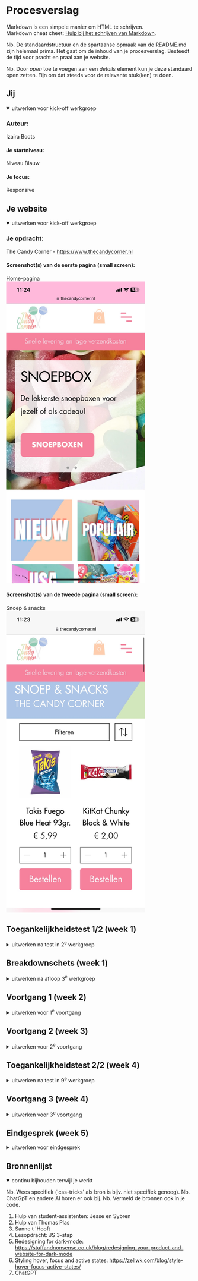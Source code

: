 # Procesverslag
Markdown is een simpele manier om HTML te schrijven.  
Markdown cheat cheet: [Hulp bij het schrijven van Markdown](https://github.com/adam-p/markdown-here/wiki/Markdown-Cheatsheet).

Nb. De standaardstructuur en de spartaanse opmaak van de README.md zijn helemaal prima. Het gaat om de inhoud van je procesverslag. Besteedt de tijd voor pracht en praal aan je website.

Nb. Door *open* toe te voegen aan een *details* element kun je deze standaard open zetten. Fijn om dat steeds voor de relevante stuk(ken) te doen.





## Jij

<details open>
  <summary>uitwerken voor kick-off werkgroep</summary>

  ### Auteur:
  Izaira Boots

  #### Je startniveau:
  Niveau Blauw

  #### Je focus:
  Responsive
 
</details>





## Je website

<details open>
  <summary>uitwerken voor kick-off werkgroep</summary>

  ### Je opdracht:
  The Candy Corner - https://www.thecandycorner.nl

  #### Screenshot(s) van de eerste pagina (small screen): 
  Home-pagina  
  <img src="readme-images/screenshot-thecandycorner1.jpeg" width="375px" alt="Startscherm van de website The Candy Corner. Hier staat informatie over de verschillende producten, een overzicht van de populairste producten en foto's. Ook kun je via hier navigeren naar de verschillende tabladen.">

  #### Screenshot(s) van de tweede pagina (small screen):
  Snoep & snacks  
  <img src="readme-images/screenshot-thecandycorner2.jpeg" width="375px" alt="Snoep & Snack pagina. Op deze pagina kun je een keuze maken uit verschillende snacks om te bestellen. Je kunt filteren op de specificaties naar keuze. ">
 
</details>



## Toegankelijkheidstest 1/2 (week 1)

<details>
  <summary>uitwerken na test in 2<sup>e</sup> werkgroep</summary>

  ### Bevindingen
  Lijst met je bevindingen die in de test naar voren kwamen:

  Positieve punten:
  - Alle inhoud van de site wordt duidelijk benoemd in de screenreader.
  - Inhoud van de linkjes/wat het linkje in houdt, wordt benoemd in de screenreader.
  
  Negatieve punten:
  - Afbeeldingen hebben geen alt tekst.
  - Er is geen dark-mode beschikbaar.
  - HTML zit vol met errors.

</details>



## Breakdownschets (week 1)

<details>
  <summary>uitwerken na afloop 3<sup>e</sup> werkgroep</summary>

  ### de hele pagina: 
  <img src="readme-images/breakdownschets_page.png" width="375px" alt="breakdown van de hele pagina">

  ### dynamisch deel: 
  <img src="readme-images/breakdownschets_dynamisch.png" width="375px" alt="breakdown van een dynamisch deel">

</details>





## Voortgang 1 (week 2)

<details>
  <summary>uitwerken voor 1<sup>e</sup> voortgang</summary>

  ### Stand van zaken
  Wat goed gaat:
  Alle content staat in het HTML bestand van pagina 1. 

  Wat minder goed gaat:
  - Images verkeerd neergezet
  - Het lukte me niet om een font toe te voegen aan mijn site.


  ### Agenda voor meeting
  samen met je groepje opstellen

  | student 1      | student 2          | student 3    | student 4        |
  | ---            | ---                | ---          | ---              |
  | dit bespreken  | en dit             | en ik dit    | en dan ik dat    |
  | en dat ook nog | dit als er tijd is | nog een punt | dit wil ik zeker |
  | ...            | ...                | ...          | ...              |
  Vragen/bespreken:
  - Hoe zet ik images op de juiste manier met alt en null alt in mijn html-bestand?
  - Hoe voeg ik op de juiste manier een font toe aan mijn site?

  ### Verslag van meeting
  hier na afloop snel de uitkomsten van de meeting vastleggen

  - Images kun je gemakkelijk toevoegen aan je html door: img tab
  - Wat fout ging bij het toevoegen van het font was dat ik ../ moest toevoegen aan de url om uit de styles map te gaan.
  <img src=readme-images/readme_image1.png alt="Font toegevoegd aan mijn site">

</details>





## Voortgang 2 (week 3)

<details>
  <summary>uitwerken voor 2<sup>e</sup> voortgang</summary>

  ### Stand van zaken
  Wat goed ging:
  - Ik heb bijna alle styling aan mijn eerste pagina toegevoegd

  Wat ik lastig vond:
  - Ik weet niet hoe ik een caroussel moet maken
  - Mijn images willen niet over
  het hele scherm verspreiden.
  - Het lukt me niet om maar 1 bepaalde h2 aan te spreken. Als ik hem wil stylen dan style ik ze allemaal...


  ### Agenda voor meeting
  samen met je groepje opstellen

  | student 1      | student 2          | student 3    | student 4        |
  | ---            | ---                | ---          | ---              |
  | dit bespreken  | en dit             | en ik dit    | en dan ik dat    |
  | en dat ook nog | dit als er tijd is | nog een punt | dit wil ik zeker |
  | ...            | ...                | ...          | ...              |
  Vragen/bespreken:
  - Hoe zorg ik ervoor dat mijn images over de hele breedte van mijn scherm verspreiden?
  - Hoe zorg ik ervoor dat de H2 later op mijn pagina niet de styling van de eerste h2 pakt.

  ### Verslag van meeting
  hier na afloop snel de uitkomsten van de meeting vastleggen

  - Images kun je groter maken doormiddel van de "width" te veranderen of om de cel in je grid groter te maken.
  - Wees met "nth-of-type" heel specifiek met welk element je wilt aanspreken.

</details>




## Toegankelijkheidstest 2/2 (week 4)

<details>
  <summary>uitwerken na test in 9<sup>e</sup> werkgroep</summary>
  <img src="readme-images/wcag1.png" alt="Bladzijde 1 WCAG">
  <img src="readme-images/wcag2.png" alt="Bladzijde 2 WCAG">
  <img src="readme-images/wcag3.png" alt="Bladzijde 3 WCAG">
  <img src="readme-images/wcag4.png" alt="Bladzijde 4 WCAG">
  <img src="readme-images/wcag5.png" alt="Bladzijde 5 WCAG">

  ### Bevindingen
  Lijst met je bevindingen die in de test naar voren kwamen (geef ook aan wat er verbeterd is):
  
  Verbeterpunten:
  - Alle images hebben een alt/null alt altribute
  - In mijn versie van de site wordt er gebruik gemaakt van list elements.
  - In mijn versie van de site is dark-mode toegepast.
  - HTML is gevalideerd.


</details>





## Voortgang 3 (week 4)

<details>
  <summary>uitwerken voor 3<sup>e</sup> voortgang</summary>

  ### Stand van zaken
  Wat goed ging:
  - Het is me gelukt om de caroussel een mooie styling te geven, zonder dat alles door elkaar stond.
  <img src="readme-images/readme_image2.png" alt="Eindresultaat caroussel">

  Wat ik lastig vond:
  - Sommige onderdelen van mijn pagina krijg ik niet responsive.
  - Het is voor mij onduidelijk hoe je h1,h2 en h4 etc... gebruik in een footer.
  - Soms twijfel ik of iets een button-element of een a-element is.



  ### Agenda voor meeting
  samen met je groepje opstellen

  | student 1      | student 2          | student 3    | student 4        |
  | ---            | ---                | ---          | ---              |
  | dit bespreken  | en dit             | en ik dit    | en dan ik dat    |
  | en dat ook nog | dit als er tijd is | nog een punt | dit wil ik zeker |
  | ...            | ...                | ...          | ...              |
  Vragen/bespreken:
  - Hoe maak ik grid, flexbox en images responsive?
  - Hoe werkt h2, h3 en h4 ook alweer.
  - Wanneer is iets een a-element en wanneer is iets een button-element?

  ### Verslag van meeting
  hier na afloop snel de uitkomsten van de meeting vastleggen

  - Uitleg gekregen over background-image.
  <img src="readme-images/readme_image3.png" alt="Code voor background-image">
  - Uitleg gekregen over caroussel met javascript.
  - Responsive maken kan doormiddel van @media en door responsive elementen te gebruiken zoals em en %.
  - Een sectie begint altijd met een h2 en een pagina begint altijd met h1.

</details>





## Eindgesprek (week 5)

<details>
  <summary>uitwerken voor eindgesprek</summary>

  ### Je uitkomst - karakteristiek screenshots:
  <img src="readme-images/readme-image_screenshot1.png" alt="Uitkomst pagina 1 groot scherm">
  <img src="readme-images/readme-image_screenshot2.png" alt="Uitkomst pagina 1 klein scherm">
  <img src="readme-images/readme-image_screenshot3.png" alt="Uitkomst pagina 2 groot scherm">
  <img src="readme-images/readme-image_screenshot4.png" alt="Uitkomst pagina 2 klein scherm">


  ### Dit ging goed/Heb ik geleerd: 
  Ik heb heel veel van code geleerd dit blok. Ik ben niet heel goed in coderen en daarom is dit vak een uitdaging voor me.
  Ik heb het meest geleerd als het gaat om errors oplossen of weten hoe ik verder moet als ik vastloop. Dit heb ik
  geleerd door veel te vragen, maar wel zelf verder te coderen en het niet voor me te laten doen. Ik begreep ook nooit hoe je "inspecteren"
  moest gebruiken om je verder te helpen als iets niet lukte. Aan het einde van dit vak had ik dit juist alleen maar open staan en wist
  ik precies waar ik moest kijken.

  <img src="readme-images/readme-image_inspector.png" width="375px" alt="De inspecteren functie begrijp ik nu goed">


  ### Dit was lastig/Is niet gelukt:
  Het is me helaas niet gelukt en vond ik heel lastig om de eerste caroussel op mijn pagina helemaal responsive te maken. Ik heb het zo goed mogelijk  
proberen te maken doormiddel van @media. Maar als ik mijn grid helemaal responsive probeerde te maken dan ging alles van zijn plaats. Ik heb hier bijna
  elke dag aan lopen sleutelen en dit resultaat is het beste resultaat wat ik eruit kon halen.
<img src="readme-images/readme-image_caroussel.png" width="375px" alt="Caroussel tussen-state">

  Ook is het me niet gelukt om de optie aan mijn 2e pagina toe te voegen om te filteren. Dit komt door tijdstekort en omdat ik javascript heel lastig vindt.
  <img src="readme-images/readme-image_filteren1.png" width="375px" alt="Filteren op de officiele website">
  <img src="readme-images/readme-image_filteren2.png" width="375px" alt="Filteren op de mijn website">
</details>





## Bronnenlijst

<details open>
  <summary>continu bijhouden terwijl je werkt</summary>

  Nb. Wees specifiek ('css-tricks' als bron is bijv. niet specifiek genoeg). 
  Nb. ChatGpT en andere AI horen er ook bij.
  Nb. Vermeld de bronnen ook in je code.

  1. Hulp van student-assistenten: Jesse en Sybren
  2. Hulp van Thomas Plas
  3. Sanne t 'Hooft
  3. Lesopdracht: JS 3-stap
  4. Redesigning for dark-mode: https://stuffandnonsense.co.uk/blog/redesigning-your-product-and-website-for-dark-mode
  5. Styling hover, focus and active states: https://zellwk.com/blog/style-hover-focus-active-states/
  5. ChatGPT

</details>